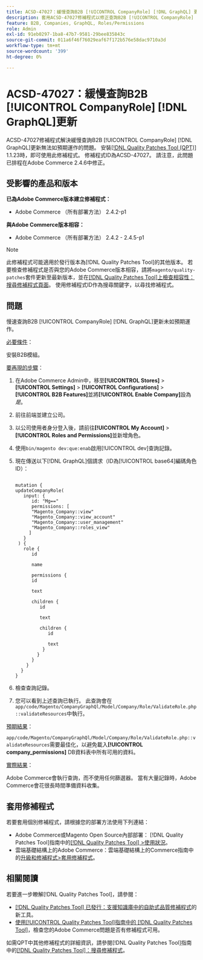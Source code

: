 ```yaml
---
title: ACSD-47027：緩慢查詢B2B [!UICONTROL CompanyRole] [!DNL GraphQL] 更新
description: 套用ACSD-47027修補程式以修正查詢B2B [!UICONTROL CompanyRole] [!DNL GraphQL] 更新速度緩慢的Adobe Commerce問題。
feature: B2B, Companies, GraphQL, Roles/Permissions
role: Admin
exl-id: 91eb0297-1ba8-47b7-9581-29bee835843c
source-git-commit: 011a6f46f76029eaf67f172b576e58dac9710a3d
workflow-type: tm+mt
source-wordcount: '399'
ht-degree: 0%

---
```


# ACSD-47027：緩慢查詢B2B [!UICONTROL CompanyRole] [!DNL GraphQL]更新

ACSD-47027修補程式解決緩慢查詢B2B [!UICONTROL CompanyRole] [!DNL GraphQL]更新無法如預期運作的問題。 安裝[[!DNL Quality Patches Tool (QPT)]](https://experienceleague.adobe.com/en/docs/commerce-operations/tools/quality-patches-tool/quality-patches-tool-to-self-serve-quality-patches) 1.1.23時，即可使用此修補程式。 修補程式ID為ACSD-47027。 請注意，此問題已排程在Adobe Commerce 2.4.6中修正。

## 受影響的產品和版本

**已為Adobe Commerce版本建立修補程式：**
* Adobe Commerce （所有部署方法） 2.4.2-p1

**與Adobe Commerce版本相容：**
* Adobe Commerce （所有部署方法） 2.4.2 - 2.4.5-p1

>[!NOTE]
>
>此修補程式可能適用於發行版本為[!DNL Quality Patches Tool]的其他版本。 若要檢查修補程式是否與您的Adobe Commerce版本相容，請將`magento/quality-patches`套件更新至最新版本，並在[[!DNL Quality Patches Tool]上檢查相容性：搜尋修補程式頁面](https://experienceleague.adobe.com/tools/commerce-quality-patches/index.html)。 使用修補程式ID作為搜尋關鍵字，以尋找修補程式。

## 問題

慢速查詢B2B [!UICONTROL CompanyRole] [!DNL GraphQL]更新未如預期運作。

<u>必要條件</u>：

安裝B2B模組。

<u>要再現的步驟</u>：

1. 在Adobe Commerce Admin中，移至&#x200B;**[!UICONTROL Stores]** > **[!UICONTROL Settings]** > **[!UICONTROL Configurations]** > **[!UICONTROL B2B Features]**&#x200B;並將&#x200B;**[!UICONTROL Enable Company]**&#x200B;設為&#x200B;_是_。
1. 前往前端並建立公司。
1. 以公司使用者身分登入後，請前往&#x200B;**[!UICONTROL My Account]** > **[!UICONTROL Roles and Permissions]**&#x200B;並新增角色。
1. 使用`bin/magento dev:que:enab`啟用[!UICONTROL dev]查詢記錄。
1. 現在傳送以下[!DNL GraphQL]個請求（ID為[!UICONTROL base64]編碼角色ID）：

   <pre><code>
   mutation &lbrace;
   updateCompanyRole(
      input: &lbrace;
         id: "Mg=="
         permissions: &lbrack;
         "Magento_Company::view"
         "Magento_Company::view_account"
         "Magento_Company::user_management"
         "Magento_Company::roles_view"
        &rbrack;
      &rbrace;
    ) &lbrace;
      role &lbrace;
         id

         name

         permissions &lbrace;
         id

         text

         children &lbrace;
            id

            text

            children &lbrace;
               id

               text
             &rbrace;
           &rbrace;
         &rbrace;
       &rbrace;
     &rbrace;
   &rbrace;
   </code></pre>

1. 檢查查詢記錄。
1. 您可以看到上述查詢已執行。 此查詢會在`app/code/Magento/CompanyGraphQl/Model/Company/Role/ValidateRole.php::validateResources`中執行。

<u>預期結果</u>：

`app/code/Magento/CompanyGraphQl/Model/Company/Role/ValidateRole.php::validateResources`需要最佳化，以避免載入&#x200B;**[!UICONTROL company_permissions]** DB資料表中所有可用的資料。

<u>實際結果</u>：

Adobe Commerce會執行查詢，而不使用任何篩選器。 當有大量記錄時，Adobe Commerce會花很長時間準備資料收集。

## 套用修補程式

若要套用個別修補程式，請根據您的部署方法使用下列連結：

* Adobe Commerce或Magento Open Source內部部署： [!DNL Quality Patches Tool]指南中的[[!DNL Quality Patches Tool] >使用狀況](/help/tools/quality-patches-tool/usage.md)。
* 雲端基礎結構上的Adobe Commerce：雲端基礎結構上的Commerce指南中的[升級和修補程式>套用修補程式](https://experienceleague.adobe.com/docs/commerce-cloud-service/user-guide/develop/upgrade/apply-patches.html)。 

## 相關閱讀

若要進一步瞭解[!DNL Quality Patches Tool]，請參閱：

* [[!DNL Quality Patches Tool] 已發行：支援知識庫中的自助式品質修補程式](https://experienceleague.adobe.com/en/docs/commerce-operations/tools/quality-patches-tool/quality-patches-tool-to-self-serve-quality-patches)的新工具。
* [使用[!UICONTROL Quality Patches Tool]指南中的 [!DNL Quality Patches Tool]](/help/tools/quality-patches-tool/patches-available-in-qpt/check-patch-for-magento-issue-with-magento-quality-patches.md)，檢查您的Adobe Commerce問題是否有修補程式可用。


如需QPT中其他修補程式的詳細資訊，請參閱[!DNL Quality Patches Tool]指南中的[[!DNL Quality Patches Tool]：搜尋修補程式](https://experienceleague.adobe.com/tools/commerce-quality-patches/index.html)。
